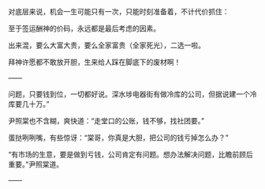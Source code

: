 对底层来说，机会一生可能只有一次，只能时刻准备着，不计代价抓住：

至于签运酬神的价码，永远都是最后考虑的因素。

出来混，要么大富大贵，要么全家富贵（全家死光），二选一啦。

拜神许愿都不敢放开胆，生来给人踩在脚底下的废材啊！

——

问题，只要钱到位，一切都好说。深水埗电器街有做冷库的公司，但据说建一个冷库要几十万。”

尹照棠也不含糊，爽快道：“走堂口的公账，钱不够，找社团要。”

蛋挞咧咧嘴，有些惊讶：“棠哥，你真是大胆，把公司的钱亏掉怎么办？”

“有市场的生意，要是做到亏钱，公司肯定有问题。想办法解决问题，比瞻前顾后重要。”尹照棠道。

——

